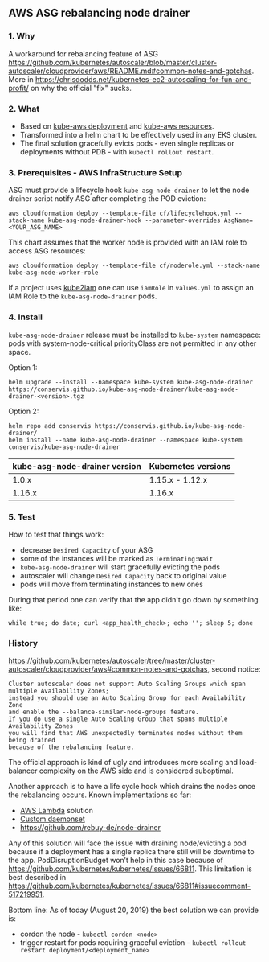 ## AWS ASG rebalancing node drainer

### 1. Why 
A workaround for rebalancing feature of ASG https://github.com/kubernetes/autoscaler/blob/master/cluster-autoscaler/cloudprovider/aws/README.md#common-notes-and-gotchas. 
More in https://chrisdodds.net/kubernetes-ec2-autoscaling-for-fun-and-profit/ on why the official "fix" sucks. 

### 2. What

* Based on [kube-aws deployment](https://github.com/kubernetes-incubator/kube-aws/blob/2f7e360421bc32c839e1acd31e8d0f082dfdab1e/builtin/files/userdata/cloud-config-controller#L1104) and [kube-aws resources](https://github.com/kubernetes-incubator/kube-aws/blob/2f7e360421bc32c839e1acd31e8d0f082dfdab1e/builtin/files/userdata/cloud-config-controller#L2658).
* Transformed into a helm chart to be effectively used in any EKS cluster.
* The final solution gracefully evicts pods - even single replicas or deployments without PDB - with `kubectl rollout restart`.

### 3. Prerequisites - AWS InfraStructure Setup

ASG must provide a lifecycle hook `kube-asg-node-drainer` to let the node drainer script notify ASG after completing the POD eviction:

```
aws cloudformation deploy --template-file cf/lifecyclehook.yml --stack-name kube-asg-node-drainer-hook --parameter-overrides AsgName=<YOUR_ASG_NAME>
```

This chart assumes that the worker node is provided with an IAM role to access ASG resources:
```
aws cloudformation deploy --template-file cf/noderole.yml --stack-name kube-asg-node-worker-role
```

If a project uses [kube2iam](https://github.com/jtblin/kube2iam) one can use `iamRole` in `values.yml` to assign an IAM Role to the `kube-asg-node-drainer` pods.

### 4. Install

`kube-asg-node-drainer` release must be installed to `kube-system` namespace: pods with system-node-critical priorityClass are not permitted in any other space.

Option 1:

```
helm upgrade --install --namespace kube-system kube-asg-node-drainer https://conservis.github.io/kube-asg-node-drainer/kube-asg-node-drainer-<version>.tgz
```

Option 2: 

```
helm repo add conservis https://conservis.github.io/kube-asg-node-drainer/
helm install --name kube-asg-node-drainer --namespace kube-system conservis/kube-asg-node-drainer
```

| kube-asg-node-drainer version  | Kubernetes versions             | 
|--------------------------------|---------------------------------|
| 1.0.x                          | 1.15.x - 1.12.x                 |
| 1.16.x                         | 1.16.x                          |


### 5. Test
How to test that things work:
* decrease `Desired Capacity` of your ASG
* some of the instances will be marked as `Terminating:Wait`
* `kube-asg-node-drainer` will start gracefully evicting the pods
* autoscaler will change `Desired Capacity` back to original value
* pods will move from terminating instances to new ones

During that period one can verify that the app didn't go down by something like:

```
while true; do date; curl <app_health_check>; echo ''; sleep 5; done

```

### History

https://github.com/kubernetes/autoscaler/tree/master/cluster-autoscaler/cloudprovider/aws#common-notes-and-gotchas, second notice:

```
Cluster autoscaler does not support Auto Scaling Groups which span multiple Availability Zones;
instead you should use an Auto Scaling Group for each Availability Zone 
and enable the --balance-similar-node-groups feature. 
If you do use a single Auto Scaling Group that spans multiple Availability Zones 
you will find that AWS unexpectedly terminates nodes without them being drained 
because of the rebalancing feature.
```

The official approach is kind of ugly and introduces more scaling and load-balancer complexity on the AWS side and is considered suboptimal. 

Another approach is to have a life cycle hook which drains the nodes once the rebalancing occurs. Known implementations so far:
* [AWS Lambda](https://github.com/aws-samples/amazon-k8s-node-drainer) solution
* [Custom daemonset](https://github.com/kubernetes-incubator/kube-aws/blob/2f7e360421bc32c839e1acd31e8d0f082dfdab1e/builtin/files/userdata/cloud-config-controller#L2658)
* https://github.com/rebuy-de/node-drainer

Any of this solution will face the issue with draining node/evicting a pod because if a deployment has a single replica there still will be downtime to the app. PodDisruptionBudget won’t help in this case because of https://github.com/kubernetes/kubernetes/issues/66811. This limitation is best described in https://github.com/kubernetes/kubernetes/issues/66811#issuecomment-517219951. 

Bottom line: As of today (August 20, 2019) the best solution we can provide is:

* cordon the node - `kubectl cordon <node>`
* trigger restart for pods requiring graceful eviction - `kubectl rollout restart deployment/<deployment_name>`
